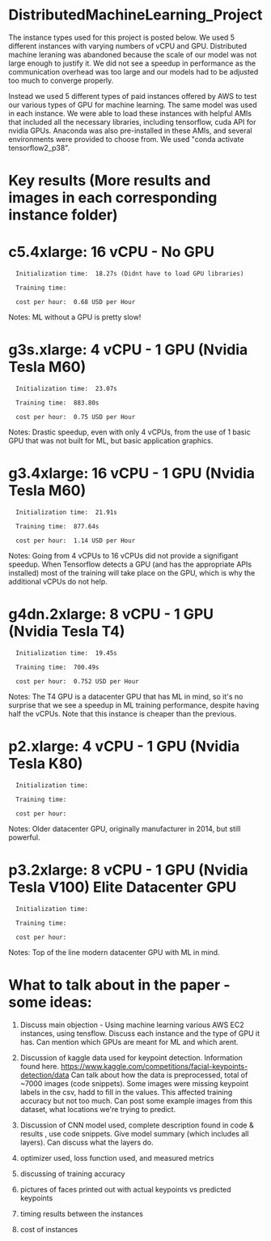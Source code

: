 # DistributedMachineLearning_Project

The instance types used for this project is posted below. We used 5 different instances with varying numbers of vCPU and GPU. Distributed machine leraning was abandoned because the scale of our model was not large enough to justify it. We did not see a speedup in performance as the communication overhead was too large and our models had to be adjusted too much to converge properly. 

Instead we used 5 different types of paid instances offered by AWS to test our various types of GPU for machine learning. The same model was used in each instance. We were able to load these instances with helpful AMIs that included all the necessary libraries, including tensorflow, cuda API for nvidia GPUs. Anaconda was also pre-installed in these AMIs, and several environments were provided to choose from. We used "conda activate tensorflow2_p38".

# Key results (More results and images in each corresponding instance folder)

# c5.4xlarge:  16 vCPU - No GPU

      Initialization time:  18.27s (Didnt have to load GPU libraries)

      Training time:  

      cost per hour:  0.68 USD per Hour

Notes: ML without a GPU is pretty slow!



# g3s.xlarge:  4 vCPU - 1 GPU (Nvidia Tesla M60)

      Initialization time:  23.07s

      Training time:  883.80s

      cost per hour:  0.75 USD per Hour

Notes: Drastic speedup, even with only 4 vCPUs, from the use of 1 basic GPU that was not built for ML, but basic application graphics.



# g3.4xlarge:  16 vCPU - 1 GPU (Nvidia Tesla M60)

      Initialization time:  21.91s

      Training time:  877.64s   

      cost per hour:  1.14 USD per Hour

Notes: Going from 4 vCPUs to 16 vCPUs did not provide a signifigant speedup. When Tensorflow detects a GPU (and has the appropriate APIs installed) most of the training will take place on the GPU, which is why the additional vCPUs do not help.



# g4dn.2xlarge:  8 vCPU - 1 GPU (Nvidia Tesla T4)

      Initialization time:  19.45s

      Training time:  700.49s

      cost per hour:  0.752 USD per Hour

Notes: The T4 GPU is a datacenter GPU that has ML in mind, so it's no surprise that we see a speedup in ML training performance, despite having half the vCPUs. Note that this instance is cheaper than the previous.



# p2.xlarge:  4 vCPU - 1 GPU (Nvidia Tesla K80) 

      Initialization time:

      Training time:

      cost per hour:

Notes: Older datacenter GPU, originally manufacturer in 2014, but still powerful.



# p3.2xlarge:  8 vCPU - 1 GPU (Nvidia Tesla V100) Elite Datacenter GPU

      Initialization time:

      Training time:

      cost per hour:

Notes: Top of the line modern datacenter GPU with ML in mind.

# What to talk about in the paper - some ideas:

1) Discuss main objection - Using machine learning various AWS EC2 instances, using tensflow. Discuss each instance and the type of GPU it has. Can mention which GPUs are meant for ML and which arent.

2) Discussion of kaggle data used for keypoint detection. Information found here.
https://www.kaggle.com/competitions/facial-keypoints-detection/data
Can talk about how the data is preprocessed, total of ~7000 images (code snippets). Some images were missing keypoint labels in the csv, hadd to fill in the values. This affected training accuracy but not too much. Can post some example images from this dataset, what locations we're trying to predict.

3) Discussion of CNN model used, complete description found in code & results , use code snippets. Give model summary (which includes all layers). Can discuss what the layers do.

4) optimizer used, loss function used, and measured metrics

5) discussing of training accuracy

6) pictures of faces printed out with actual keypoints vs predicted keypoints

7) timing results between the instances

8) cost of instances
